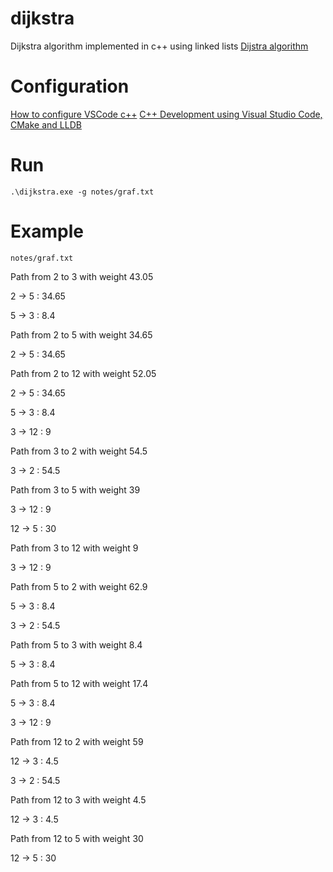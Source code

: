 # dijkstra
Dijkstra algorithm implemented in c++ using linked lists
[Dijstra algorithm](https://algs4.cs.princeton.edu/44sp/)

# Configuration
[How to configure VSCode c++](https://code.visualstudio.com/docs/languages/cpp)
[C++ Development using Visual Studio Code, CMake and LLDB](https://medium.com/audelabs/c-development-using-visual-studio-code-cmake-and-lldb-d0f13d38c563)

# Run
`.\dijkstra.exe -g notes/graf.txt`

# Example
`notes/graf.txt`

Path from 2 to 3 with weight 43.05

2 -> 5 : 34.65

5 -> 3 : 8.4

Path from 2 to 5 with weight 34.65

2 -> 5 : 34.65

Path from 2 to 12 with weight 52.05

2 -> 5 : 34.65

5 -> 3 : 8.4

3 -> 12 : 9

Path from 3 to 2 with weight 54.5

3 -> 2 : 54.5

Path from 3 to 5 with weight 39

3 -> 12 : 9

12 -> 5 : 30

Path from 3 to 12 with weight 9

3 -> 12 : 9

Path from 5 to 2 with weight 62.9

5 -> 3 : 8.4

3 -> 2 : 54.5

Path from 5 to 3 with weight 8.4

5 -> 3 : 8.4

Path from 5 to 12 with weight 17.4

5 -> 3 : 8.4

3 -> 12 : 9

Path from 12 to 2 with weight 59

12 -> 3 : 4.5

3 -> 2 : 54.5

Path from 12 to 3 with weight 4.5

12 -> 3 : 4.5

Path from 12 to 5 with weight 30

12 -> 5 : 30
